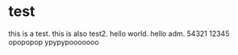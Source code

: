 # test
this is a test.
this is also test2.
hello world.
hello adm.
54321
12345
opopopop
ypypypooooooo

